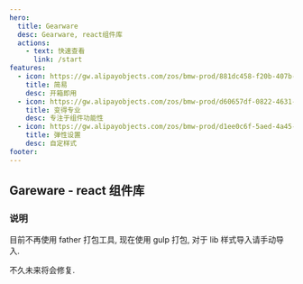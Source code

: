 ```yaml
---
hero:
  title: Gearware
  desc: Gearware, react组件库
  actions:
    - text: 快速查看
      link: /start
features:
  - icon: https://gw.alipayobjects.com/zos/bmw-prod/881dc458-f20b-407b-947a-95104b5ec82b/k79dm8ih_w144_h144.png
    title: 简易
    desc: 开箱即用
  - icon: https://gw.alipayobjects.com/zos/bmw-prod/d60657df-0822-4631-9d7c-e7a869c2f21c/k79dmz3q_w126_h126.png
    title: 变得专业
    desc: 专注于组件功能性
  - icon: https://gw.alipayobjects.com/zos/bmw-prod/d1ee0c6f-5aed-4a45-a507-339a4bfe076c/k7bjsocq_w144_h144.png
    title: 弹性设置
    desc: 自定样式
footer:
---
```


## Gareware - react 组件库

### 说明

目前不再使用 father 打包工具, 现在使用 gulp 打包, 对于 lib 样式导入请手动导入.

不久未来将会修复.
